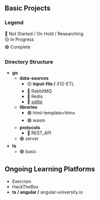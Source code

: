 ## Basic Projects
### Legend <!--🟠🔵-->
🔴 Not Started / On Hold / Researching  
🟡 In Progress  
🟢 Complete

### Directory Structure
* **go**
  * **data-sources**
    * 🟡 **input-file /** X12-ETL
    * 🔴 RabbitMQ
    * 🔴 Redis
    * 🔴 [sqlite](https://pkg.go.dev/modernc.org/sqlite)
  * **libraries**
    * 🟢 html-template+htmx
    * 🟢 wasm
  * **protocols**
      * 🔴 REST_API
  * 🟢 server
* **ts**
  * 🟢 basic

## Ongoing Learning Platforms
* Exercism
* HackTheBox
* **ts / angular /** angular-university.io
